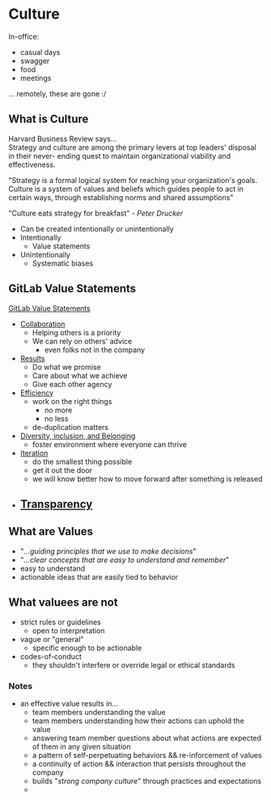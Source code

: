# Culture
In-office:
- casual days
- swagger
- food
- meetings

... remotely, these are gone :/

## What is Culture
Harvard Business Review says...  
Strategy and culture are among the primary levers at top leaders' disposal in their never- ending quest to maintain organizational viability and effectiveness. 

"Strategy is a formal logical system for reaching your organization's goals. Culture is a system of values and beliefs which guides people to act in certain ways, through establishing norms and shared assumptions"

"Culture eats strategy for breakfast" - _Peter Drucker_


- Can be created intentionally or unintentionally
- Intentionally
  - Value statements
- Unintentionally
  - Systematic biases


## GitLab Value Statements
[GitLab Value Statements](https://learn.gitlab.com/coursera-remote-work/values)
- [Collaboration](https://learn.gitlab.com/coursera-remote-work/values)
  - Helping others is a priority
  - We can rely on others' advice
    - even folks not in the company
- [Results](https://learn.gitlab.com/coursera-remote-work/values)
  - Do what we promise
  - Care about what we achieve
  - Give each other agency
- [Efficiency](https://learn.gitlab.com/coursera-remote-work/values)
  - work on the right things
    - no more
    - no less
  - de-duplication matters
- [Diversity, inclusion, and Belonging](https://learn.gitlab.com/coursera-remote-work/values)
  - foster environment where everyone can thrive
- [Iteration](https://learn.gitlab.com/coursera-remote-work/values)
  - do the smallest thing possible
  - get it out the door
  - we will know better how to move forward after something is released
- [Transparency](https://learn.gitlab.com/coursera-remote-work/values)
  - 

## What are Values
- "_...guiding principles that we use to make decisions_"
- "_...clear concepts that are easy to understand and remember_"
- easy to understand
- actionable ideas that are easily tied to behavior

## What valuees are not
- strict rules or guidelines
  - open to interpretation
- vague or "general"
  - specific enough to be actionable
- codes-of-conduct
  - they shouldn't interfere or override legal or ethical standards


### Notes
- an effective value results in...
  - team members understanding the value
  - team members understanding how their actions can uphold the value
  - answering team member questions about what actions are expected of them in any given situation
  - a pattern of self-perpetuating behaviors && re-inforcement of values
  - a continuity of action && interaction that persists throughout the company
  - builds "_strong company culture_" through practices and expectations
  - 
